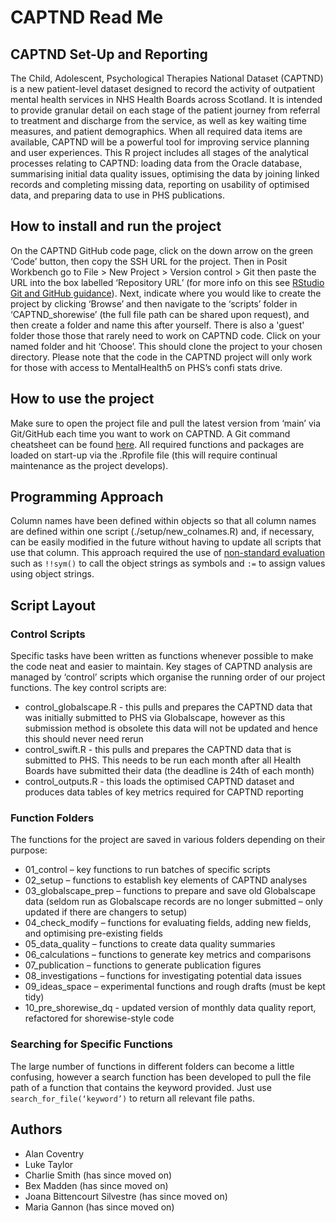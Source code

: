 # CAPTND Read Me

## CAPTND Set-Up and Reporting
The Child, Adolescent, Psychological Therapies National Dataset (CAPTND) is a new patient-level dataset designed to record the activity of outpatient mental health services in NHS Health Boards across Scotland. It is intended to provide granular detail on each stage of the patient journey from referral to treatment and discharge from the service, as well as key waiting time measures, and patient demographics. When all required data items are available, CAPTND will be a powerful tool for improving service planning and user experiences. 
This R project includes all stages of the analytical processes relating to CAPTND: loading data from the Oracle database, summarising initial data quality issues, optimising the data by joining linked records and completing missing data, reporting on usability of optimised data, and preparing data to use in PHS publications.

## How to install and run the project
On the CAPTND GitHub code page, click on the down arrow on the green ‘Code’ button, then copy the SSH URL for the project. Then in Posit Workbench  go to File > New Project > Version control > Git then paste the URL into the box labelled ‘Repository URL’ (for more info on this see [RStudio Git and GitHub guidance](https://public-health-scotland.github.io/git-guide/rstudio-setup.html)). Next, indicate where you would like to create the project by clicking ‘Browse’ and then navigate to the ‘scripts’ folder in ‘CAPTND_shorewise’ (the full file path can be shared upon request), and then create a folder and name this after yourself. There is also a 'guest' folder those those that rarely need to work on CAPTND code. Click on your named folder and hit ‘Choose’. This should clone the project to your chosen directory. 
Please note that the code in the CAPTND project will only work for those with access to MentalHealth5 on PHS’s confi stats drive. 

## How to use the project
Make sure to open the project file and pull the latest version from ‘main’ via Git/GitHub each time you want to work on CAPTND.  A Git command cheatsheet can be found [here](https://education.github.com/git-cheat-sheet-education.pdf). 
All required functions and packages are loaded on start-up via the .Rprofile file (this will require continual maintenance as the project develops).  

## Programming Approach
Column names have been defined within objects so that all column names are defined within one script (./setup/new_colnames.R) and, if necessary, can be easily modified in the future without having to update all scripts that use that column. This approach required the use of [non-standard evaluation](https://shipt.tech/https-shipt-tech-advanced-programming-and-non-standard-evaluation-with-dplyr-e043f89deb3d) such as `!!sym()` to call the object strings as symbols and `:=` to assign values using object strings.  

## Script Layout
### Control Scripts
Specific tasks have been written as functions whenever possible to make the code neat and easier to maintain. Key stages of CAPTND analysis are managed by ‘control’ scripts which organise the running order of our project functions. The key control scripts are:

+ control_globalscape.R - this pulls and prepares the CAPTND data that was initially submitted to PHS via Globalscape, however as this submission method is obsolete this data will not be updated and hence this should never need rerun
+ control_swift.R - this pulls and prepares the CAPTND data that is submitted to PHS. This needs to be run each month after all Health Boards have submitted their data (the deadline is 24th of each month) 
+ control_outputs.R - this loads the optimised CAPTND dataset and produces data tables of key metrics required for CAPTND reporting

### Function Folders
The functions for the project are saved in various folders depending on their purpose:

+	01_control – key functions to run batches of specific scripts
+	02_setup – functions to establish key elements of CAPTND analyses
+	03_globalscape_prep – functions to prepare and save old Globalscape data (seldom run as Globalscape records are no longer submitted – only updated if there are changers to setup)
+	04_check_modify – functions for evaluating fields, adding new fields, and optimising pre-existing fields
+	05_data_quality – functions to create data quality summaries
+	06_calculations – functions to generate key metrics and comparisons 
+	07_publication – functions to generate publication figures
+	08_investigations – functions for investigating potential data issues
+	09_ideas_space – experimental functions and rough drafts (must be kept tidy)
+ 10_pre_shorewise_dq - updated version of monthly data quality report, refactored for shorewise-style code

### Searching for Specific Functions
The large number of functions in different folders can become a little confusing, however a search function has been developed to pull the file path of a function that contains the keyword provided. Just use `search_for_file(‘keyword’)` to return all relevant file paths. 

## Authors
+ Alan Coventry
+ Luke Taylor
+ Charlie Smith (has since moved on)
+ Bex Madden (has since moved on)
+ Joana Bittencourt Silvestre (has since moved on)
+ Maria Gannon (has since moved on)
